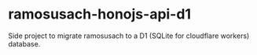 # ramosusach-honojs-api-d1
Side project to migrate ramosusach to a D1 (SQLite for cloudflare workers) database.
